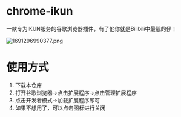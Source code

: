 # chrome-ikun

一款专为IKUN服务的谷歌浏览器插件，有了他你就是Bilibili中最靓的仔！

![1691296990377.png](https://img1.imgtp.com/2023/08/06/VdfcWIxE.png)

# 使用方式
1. 下载本仓库
2. 打开谷歌浏览器->点击扩展程序->点击管理扩展程序
3. 点击开发者模式->加载扩展程序即可
4. 如果不想用了，可以点击图标进行关闭
